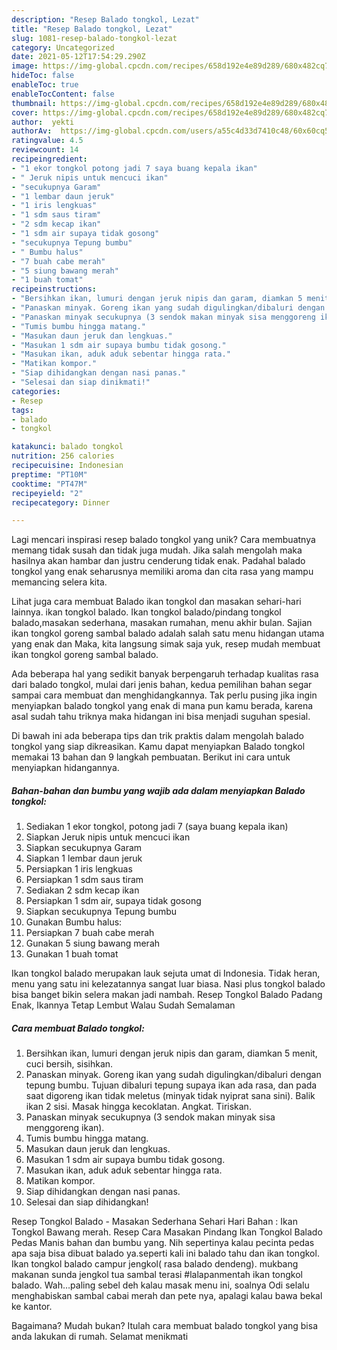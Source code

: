 ```yaml
---
description: "Resep Balado tongkol, Lezat"
title: "Resep Balado tongkol, Lezat"
slug: 1081-resep-balado-tongkol-lezat
category: Uncategorized
date: 2021-05-12T17:54:29.290Z
image: https://img-global.cpcdn.com/recipes/658d192e4e89d289/680x482cq70/balado-tongkol-foto-resep-utama.jpg
hideToc: false
enableToc: true
enableTocContent: false
thumbnail: https://img-global.cpcdn.com/recipes/658d192e4e89d289/680x482cq70/balado-tongkol-foto-resep-utama.jpg
cover: https://img-global.cpcdn.com/recipes/658d192e4e89d289/680x482cq70/balado-tongkol-foto-resep-utama.jpg
author:  yekti
authorAv:  https://img-global.cpcdn.com/users/a55c4d33d7410c48/60x60cq50/avatar.jpg
ratingvalue: 4.5
reviewcount: 14
recipeingredient:
- "1 ekor tongkol potong jadi 7 saya buang kepala ikan"
- " Jeruk nipis untuk mencuci ikan"
- "secukupnya Garam"
- "1 lembar daun jeruk"
- "1 iris lengkuas"
- "1 sdm saus tiram"
- "2 sdm kecap ikan"
- "1 sdm air supaya tidak gosong"
- "secukupnya Tepung bumbu"
- " Bumbu halus"
- "7 buah cabe merah"
- "5 siung bawang merah"
- "1 buah tomat"
recipeinstructions:
- "Bersihkan ikan, lumuri dengan jeruk nipis dan garam, diamkan 5 menit, cuci bersih, sisihkan."
- "Panaskan minyak. Goreng ikan yang sudah digulingkan/dibaluri dengan tepung bumbu. Tujuan dibaluri tepung supaya ikan ada rasa, dan pada saat digoreng ikan tidak meletus (minyak tidak nyiprat sana sini). Balik ikan 2 sisi. Masak hingga kecoklatan. Angkat. Tiriskan."
- "Panaskan minyak secukupnya (3 sendok makan minyak sisa menggoreng ikan)."
- "Tumis bumbu hingga matang."
- "Masukan daun jeruk dan lengkuas."
- "Masukan 1 sdm air supaya bumbu tidak gosong."
- "Masukan ikan, aduk aduk sebentar hingga rata."
- "Matikan kompor."
- "Siap dihidangkan dengan nasi panas."
- "Selesai dan siap dinikmati!"
categories:
- Resep
tags:
- balado
- tongkol

katakunci: balado tongkol 
nutrition: 256 calories
recipecuisine: Indonesian
preptime: "PT10M"
cooktime: "PT47M"
recipeyield: "2"
recipecategory: Dinner

---
```



Lagi mencari inspirasi resep balado tongkol yang unik? Cara membuatnya memang tidak susah dan tidak juga mudah. Jika salah mengolah maka hasilnya akan hambar dan justru cenderung tidak enak. Padahal balado tongkol yang enak seharusnya memiliki aroma dan cita rasa yang mampu memancing selera kita.


Lihat juga cara membuat Balado ikan tongkol dan masakan sehari-hari lainnya. ikan tongkol balado. Ikan tongkol balado/pindang tongkol balado,masakan sederhana, masakan rumahan, menu akhir bulan. Sajian ikan tongkol goreng sambal balado adalah salah satu menu hidangan utama yang enak dan Maka, kita langsung simak saja yuk, resep mudah membuat ikan tongkol goreng sambal balado.

Ada beberapa hal yang sedikit banyak berpengaruh terhadap kualitas rasa dari balado tongkol, mulai dari jenis bahan, kedua pemilihan bahan segar sampai cara membuat dan menghidangkannya. Tak perlu pusing jika ingin menyiapkan balado tongkol yang enak di mana pun kamu berada, karena asal sudah tahu triknya maka hidangan ini bisa menjadi suguhan spesial.


Di bawah ini ada beberapa tips dan trik praktis dalam mengolah balado tongkol yang siap dikreasikan. Kamu dapat menyiapkan Balado tongkol memakai 13 bahan dan 9 langkah pembuatan. Berikut ini cara untuk menyiapkan hidangannya.

<!--inarticleads1-->

##### Bahan-bahan dan bumbu yang wajib ada dalam menyiapkan Balado tongkol:

1. Sediakan 1 ekor tongkol, potong jadi 7 (saya buang kepala ikan)
1. Siapkan  Jeruk nipis untuk mencuci ikan
1. Siapkan secukupnya Garam
1. Siapkan 1 lembar daun jeruk
1. Persiapkan 1 iris lengkuas
1. Persiapkan 1 sdm saus tiram
1. Sediakan 2 sdm kecap ikan
1. Persiapkan 1 sdm air, supaya tidak gosong
1. Siapkan secukupnya Tepung bumbu
1. Gunakan  Bumbu halus:
1. Persiapkan 7 buah cabe merah
1. Gunakan 5 siung bawang merah
1. Gunakan 1 buah tomat


Ikan tongkol balado merupakan lauk sejuta umat di Indonesia. Tidak heran, menu yang satu ini kelezatannya sangat luar biasa. Nasi plus tongkol balado bisa banget bikin selera makan jadi nambah. Resep Tongkol Balado Padang Enak, Ikannya Tetap Lembut Walau Sudah Semalaman 

<!--inarticleads2-->

##### Cara membuat Balado tongkol:

1. Bersihkan ikan, lumuri dengan jeruk nipis dan garam, diamkan 5 menit, cuci bersih, sisihkan.
1. Panaskan minyak. Goreng ikan yang sudah digulingkan/dibaluri dengan tepung bumbu. Tujuan dibaluri tepung supaya ikan ada rasa, dan pada saat digoreng ikan tidak meletus (minyak tidak nyiprat sana sini). Balik ikan 2 sisi. Masak hingga kecoklatan. Angkat. Tiriskan.
1. Panaskan minyak secukupnya (3 sendok makan minyak sisa menggoreng ikan).
1. Tumis bumbu hingga matang.
1. Masukan daun jeruk dan lengkuas.
1. Masukan 1 sdm air supaya bumbu tidak gosong.
1. Masukan ikan, aduk aduk sebentar hingga rata.
1. Matikan kompor.
1. Siap dihidangkan dengan nasi panas.
1. Selesai dan siap dihidangkan!

Resep Tongkol Balado - Masakan Sederhana Sehari Hari Bahan : Ikan Tongkol Bawang merah. Resep Cara Masakan Pindang Ikan Tongkol Balado Pedas Manis bahan dan bumbu yang. Nih sepertinya kalau pecinta pedas apa saja bisa dibuat balado ya.seperti kali ini balado tahu dan ikan tongkol. Ikan tongkol balado campur jengkol( rasa balado dendeng). mukbang makanan sunda jengkol tua sambal terasi #lalapanmentah ikan tongkol balado. Wah…paling sebel deh kalau masak menu ini, soalnya Odi selalu menghabiskan sambal cabai merah dan pete nya, apalagi kalau bawa bekal ke kantor. 

Bagaimana? Mudah bukan? Itulah cara membuat balado tongkol yang bisa anda lakukan di rumah. Selamat menikmati
